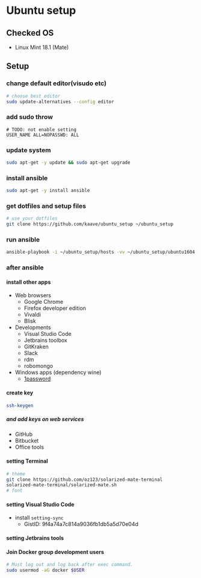 # Ubuntu setup

## Checked OS

- Linux Mint 18.1 (Mate)

## Setup

### change default editor(visudo etc)

```bash
# choose best editor
sudo update-alternatives --config editor
```

### add sudo throw

```text
# TODO: not enable setting
USER_NAME ALL=NOPASSWD: ALL
```

### update system

```bash
sudo apt-get -y update && sudo apt-get upgrade
```

### install ansible

```bash
sudo apt-get -y install ansible
```

### get dotfiles and setup files

```bash
# use your dotfiles
git clone https://github.com/kaave/ubuntu_setup ~/ubuntu_setup
```

### run ansible

```bash
ansible-playbook -i ~/ubuntu_setup/hosts -vv ~/ubuntu_setup/ubuntu1604.yml
```

### after ansible

#### install other apps

- Web browsers
    - Google Chrome
    - Firefox developer edition
    - Vivaldi
    - Blisk
- Developments
    - Visual Studio Code
    - Jetbrains toolbox
    - GitKraken
    - Slack
    - rdm
    - robomongo
- Windows apps (dependency wine)
    - [1password](https://ry0.github.io/blog/2015/04/12/ubuntu-1password/)

#### create key

```bash
ssh-keygen
```

##### and add keys on web services

- GitHub
- Bitbucket
- Office tools

#### setting Terminal

```bash
# theme
git clone https://github.com/oz123/solarized-mate-terminal
solarized-mate-terminal/solarized-mate.sh
# font
```

#### setting Visual Studio Code

- install `setting-sync`
    - GistID: 9f4a74a7c814a9036fb1db5a5d70e04d

#### setting Jetbrains tools

#### Join Docker group development users

```bash
# Must log out and log back after exec command.
sudo usermod -aG docker $USER
```


